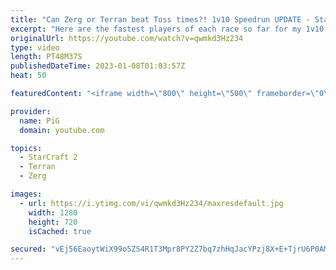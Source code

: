 ```yaml
---
title: "Can Zerg or Terran beat Toss times?! 1v10 Speedrun UPDATE - StarCraft 2"
excerpt: "Here are the fastest players of each race so far for my 1v10 AI Speedrun Challenge!  Original video, rules and submission form: https://youtu.be/-VFKxcmsWrQ  -- 🐷 Second Channel for Learning StarCraft 2: https://www.youtube.com/c/PiGRandom 🐷 Third Channel for Daily Pro Casts: https://www.youtube.com/c/PiGCasts"
originalUrl: https://youtube.com/watch?v=qwmkd3Hz234
type: video
length: PT48M37S
publishedDateTime: 2023-01-08T01:03:57Z
heat: 50

featuredContent: "<iframe width=\"800\" height=\"500\" frameborder=\"0\" src=\"https://www.youtube.com/embed/qwmkd3Hz234\" allow=\"accelerometer; autoplay; encrypted-media; gyroscope; picture-in-picture\" allowfullscreen></iframe>"

provider:
  name: PiG
  domain: youtube.com

topics:
  - StarCraft 2
  - Terran
  - Zerg

images:
  - url: https://i.ytimg.com/vi/qwmkd3Hz234/maxresdefault.jpg
    width: 1280
    height: 720
    isCached: true

secured: "vEj56EaoytWiX99o5ZS4R1T3Mpr8PY2Z7bq7zhHqJacYPzj8X+E+TjrU6P0AMiIuJx2Mc+wSmxWuoLZabwKcp0SMUTbSt6NWYTxx4VzyCEE7jYXQxv7+bTMpYTXMiEYjFEOxKfQb5wswNX9DtJY4eTk9oHeiCDUJKCdMO/7bLueb85bs/w4kXMsVyUuA+Yk2RqDL6To3ykYRXyuEprmD+ga96ySVINnB/dU+yapSdWNbvJPsjw5f6WEPddJVsFMpA2xKwgunoJVnepPWNnU1r1c6TwUXWuuiI506RmHfQsSNQlc668sCIYRLA8narHX0YCvMwow8V5pOOIe7K4UwhtSvY3yrxCnnJ/sYKaJxWp/FBX0zKdKZhdAz1JLbLpYKmherNC4vXT8ajyIrcYwnxSWcALOzW2QF336yYMHlASI=;D7T1x5M/sG3M6aG+6upRlA=="
---
```


